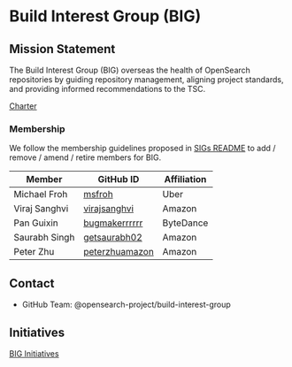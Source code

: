 # Build Interest Group (BIG)

## Mission Statement
The Build Interest Group (BIG) overseas the health of OpenSearch repositories by guiding repository management, aligning project standards, and providing informed recommendations to the TSC.

[Charter](./charter.md)

### Membership

We follow the membership guidelines proposed in [SIGs README](../README.md) to add / remove / amend / retire members for BIG.

| Member             | GitHub ID                                               | Affiliation |
| ------------------ | ------------------------------------------------------- | ----------- |
| Michael Froh       | [msfroh](https://github.com/msfroh)                     | Uber        |
| Viraj Sanghvi      | [virajsanghvi](https://github.com/virajsanghvi)         | Amazon      |
| Pan Guixin         | [bugmakerrrrrr](https://github.com/bugmakerrrrrr)       | ByteDance   |
| Saurabh Singh      | [getsaurabh02](https://github.com/getsaurabh02)         | Amazon      |
| Peter Zhu          | [peterzhuamazon](https://github.com/peterzhuamazon)     | Amazon      |

## Contact
- GitHub Team: @opensearch-project/build-interest-group

## Initiatives
[BIG Initiatives](https://github.com/opensearch-project/.github/issues?q=state%3Aopen%20label%3Arepository-request)
